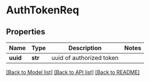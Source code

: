# AuthTokenReq

## Properties
Name | Type | Description | Notes
------------ | ------------- | ------------- | -------------
**uuid** | **str** | uuid of authorized token | 

[[Back to Model list]](../README.md#documentation-for-models) [[Back to API list]](../README.md#documentation-for-api-endpoints) [[Back to README]](../README.md)


